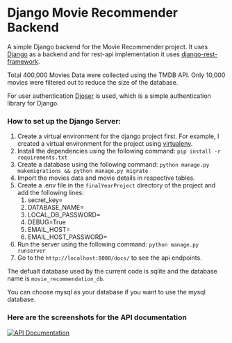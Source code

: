 # Django Movie Recommender Backend
A simple Django backend for the Movie Recommender project. It uses
[Django](https://www.djangoproject.com/) as a backend and for rest-api implementation it uses [django-rest-framework](https://www.django-rest-framework.org/).

Total 400,000 Movies Data were collected using the TMDB API. Only 10,000 movies were filtered
out to reduce the size of the database.

For user authentication [Djoser](http://djoser.readthedocs.io) is used, which is a simple
authentication library for Django.

### How to set up the Django Server:
1. Create a virtual environment for the django project first. For example, I created a virtual environment for the project using [virtualenv](https://virtualenv.pypa.io/en/stable/userguide/installation.html).
2. Install the dependencies using the following command: `pip install -r requirements.txt`
3. Create a database using the following command: `python manage.py makemigrations && python manage.py migrate`
4. Import the movies data and movie details in respective tables.
5. Create a .env file in the `finalYearProject` directory of the project and add the following lines:
   1. secret_key=<your secret key>
   2. DATABASE_NAME=<your database name>
   3. LOCAL_DB_PASSWORD=<your database password>
   4. DEBUG=True
   5. EMAIL_HOST=<your email host>
   6. EMAIL_HOST_PASSWORD=<your email host password>
6. Run the server using the following command: `python manage.py runserver`
7. Go to the `http://localhost:8000/docs/` to see the api endpoints.

The defualt database used by the current code is sqlite and the database name is `movie_recommendation_db`.

You can choose mysql as your database if you want to use the mysql database.

### Here are the screenshots for the API documentation
[![API Documentation](https://user-images.githubusercontent.com/9554297/84598961-f9c8b580-b8c1-11ea-9c0c-e9f8d9f9f9d9.png)](https://user-images.githubusercontent.com/9554297/84598961-f9c8b580-b8c1-11ea-9c0c-e9f8d9f9f9d9.png)



